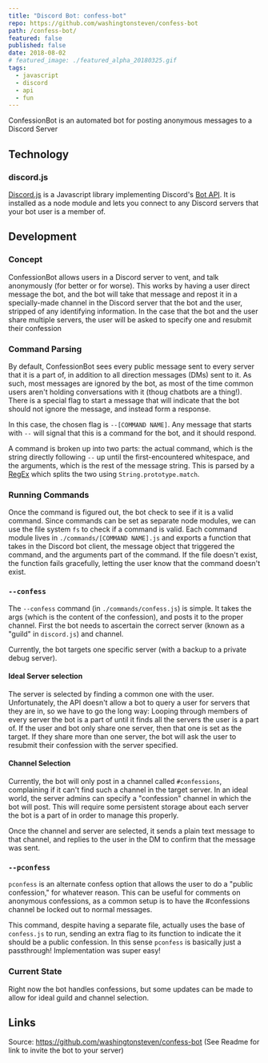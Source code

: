 ```yaml
---
title: "Discord Bot: confess-bot"
repo: https://github.com/washingtonsteven/confess-bot
path: /confess-bot/
featured: false
published: false
date: 2018-08-02
# featured_image: ./featured_alpha_20180325.gif
tags:
  - javascript
  - discord
  - api
  - fun
---
```


ConfessionBot is an automated bot for posting anonymous messages to a Discord Server

## Technology

### discord.js

[Discord.js](discordjs) is a Javascript library implementing Discord's [Bot API](discordbot). It is installed as a node module and lets you connect to any Discord servers that your bot user is a member of.

## Development

### Concept

ConfessionBot allows users in a Discord server to vent, and talk anonymously (for better or for worse). This works by having a user direct message the bot, and the bot will take that message and repost it in a specially-made channel in the Discord server that the bot and the user, stripped of any identifying information. In the case that the bot and the user share multiple servers, the user will be asked to specify one and resubmit their confession

### Command Parsing

By default, ConfessionBot sees every public message sent to every server that it is a part of, in addition to all direction messages (DMs) sent to it. As such, most messages are ignored by the bot, as most of the time common users aren't holding conversations with it (thoug chatbots are a thing!). There is a special flag to start a message that will indicate that the bot should not ignore the message, and instead form a response.

In this case, the chosen flag is `--[COMMAND NAME]`. Any message that starts with `--` will signal that this is a command for the bot, and it should respond.

A command is broken up into two parts: the actual command, which is the string directly following `--` up until the first-encountered whitespace, and the arguments, which is the rest of the message string. This is parsed by a [RegEx](regex) which splits the two using `String.prototype.match`.

### Running Commands

Once the command is figured out, the bot check to see if it is a valid command. Since commands can be set as separate node modules, we can use the file system `fs` to check if a command is valid. Each command module lives in `./commands/[COMMAND NAME].js` and exports a function that takes in the Discord bot client, the message object that triggered the command, and the arguments part of the command. If the file doesn't exist, the function fails gracefully, letting the user know that the command doesn't exist.

### `--confess`

The `--confess` command (in `./commands/confess.js`) is simple. It takes the args (which is the content of the confession), and posts it to the proper channel. First the bot needs to ascertain the correct server (known as a "guild" in `discord.js`) and channel. 

Currently, the bot targets one specific server (with a backup to a private debug server). 

#### Ideal Server selection

The server is selected by finding a common one with the user. Unfortunately, the API doesn't allow a bot to query a user for servers that they are in, so we have to go the long way: Looping through members of every server the bot is a part of until it finds all the servers the user is a part of. If the user and bot only share one server, then that one is set as the target. If they share more than one server, the bot will ask the user to resubmit their confession with the server specified.

#### Channel Selection

Currently, the bot will only post in a channel called `#confessions`, complaining if it can't find such a channel in the target server. In an ideal world, the server admins can specify a "confession" channel in which the bot will post. This will require some persistent storage about each server the bot is a part of in order to manage this properly.

Once the channel and server are selected, it sends a plain text message to that channel, and replies to the user in the DM to confirm that the message was sent.

### `--pconfess`

`pconfess` is an alternate confess option that allows the user to do a "public confession," for whatever reason. This can be useful for comments on anonymous confessions, as a common setup is to have the #confessions channel be locked out to normal messages.

This command, despite having a separate file, actually uses the base of `confess.js` to run, sending an extra flag to its function to indicate the it should be a public confession. In this sense `pconfess` is basically just a passthrough! Implementation was super easy!

### Current State

Right now the bot handles confessions, but some updates can be made to allow for ideal guild and channel selection. 

## Links

Source: https://github.com/washingtonsteven/confess-bot
(See Readme for link to invite the bot to your server)



[discordjs]: http://discord.js.org
[discordbot]: https://discordapp.com/developers/docs/intro

<!-- code links -->
[regex]: https://github.com/washingtonsteven/confess-bot/commit/481386b16319a2ba5dc165d42e9cf431b7f295a6#diff-168726dbe96b3ce427e7fedce31bb0bcR9